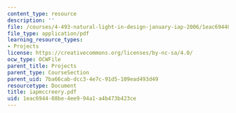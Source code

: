 ```yaml
---
content_type: resource
description: ''
file: /courses/4-493-natural-light-in-design-january-iap-2006/1eac694408be4ee994a1a4b473b423ce_iapmccreery.pdf
file_type: application/pdf
learning_resource_types:
- Projects
license: https://creativecommons.org/licenses/by-nc-sa/4.0/
ocw_type: OCWFile
parent_title: Projects
parent_type: CourseSection
parent_uid: 7ba66cab-dcc3-4e7c-91d5-109ead493d49
resourcetype: Document
title: iapmccreery.pdf
uid: 1eac6944-08be-4ee9-94a1-a4b473b423ce
---
```

